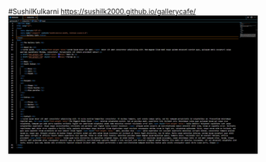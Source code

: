 #SushilKulkarni
https://sushilk2000.github.io/gallerycafe/
![ScreenShot](<Screenshot 2023-08-24 195448.png>)
